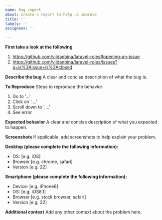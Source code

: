 ```yaml
---
name: Bug report
about: Create a report to help us improve
title: ''
labels: ''
assignees: ''

---
```


**First take a look at the following**
1. https://github.com/vildanbina/laravel-roles#opening-an-issue 
2. https://github.com/vildanbina/laravel-roles/issues?q=is%3Aissue+is%3Aclosed

**Describe the bug**
A clear and concise description of what the bug is.

**To Reproduce**
Steps to reproduce the behavior:
1. Go to '...'
2. Click on '....'
3. Scroll down to '....'
4. See error

**Expected behavior**
A clear and concise description of what you expected to happen.

**Screenshots**
If applicable, add screenshots to help explain your problem.

**Desktop (please complete the following information):**
 - OS: [e.g. iOS]
 - Browser [e.g. chrome, safari]
 - Version [e.g. 22]

**Smartphone (please complete the following information):**
 - Device: [e.g. iPhone6]
 - OS: [e.g. iOS8.1]
 - Browser [e.g. stock browser, safari]
 - Version [e.g. 22]

**Additional context**
Add any other context about the problem here.
